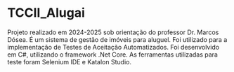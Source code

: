 # TCCII_Alugai
Projeto realizado em 2024-2025 sob orientação do professor Dr. Marcos Dósea. É um sistema de gestão de imóveis para aluguel. Foi utilizado para a implementação de Testes de Aceitação Automatizados. Foi desenvolvido em C#, utilizando o framework .Net Core. As ferramentas utilizadas para teste foram Selenium IDE e Katalon Studio.
